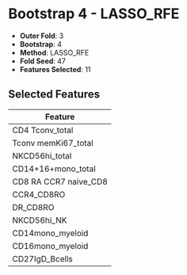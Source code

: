 # Bootstrap 4 - LASSO_RFE

- **Outer Fold**: 3
- **Bootstrap**: 4
- **Method**: LASSO_RFE
- **Fold Seed**: 47
- **Features Selected**: 11

## Selected Features

| Feature |
|---------|
| CD4 Tconv_total |
| Tconv memKi67_total |
| NKCD56hi_total |
| CD14+16+mono_total |
| CD8 RA CCR7 naive_CD8 |
| CCR4_CD8RO |
| DR_CD8RO |
| NKCD56hi_NK |
| CD14mono_myeloid |
| CD16mono_myeloid |
| CD27IgD_Bcells |
